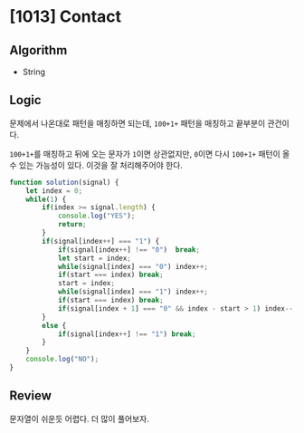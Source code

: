 # [1013] Contact
## Algorithm
- String
## Logic
문제에서 나온대로 패턴을 매칭하면 되는데, `100+1+` 패턴을 매칭하고 끝부분이 관건이다.

`100+1+`를 매칭하고 뒤에 오는 문자가 `1`이면 상관없지만, `0`이면 다시 `100+1+` 패턴이 올 수 있는 가능성이 있다.
이것을 잘 처리해주어야 한다.
```js
function solution(signal) {
    let index = 0;
    while(1) {
        if(index >= signal.length) {
            console.log("YES");
            return;
        }
        if(signal[index++] === "1") {
            if(signal[index++] !== "0")  break;
            let start = index;
            while(signal[index] === "0") index++;
            if(start === index) break;
            start = index;
            while(signal[index] === "1") index++;
            if(start === index) break;
            if(signal[index + 1] === "0" && index - start > 1) index--;
        }
        else {
            if(signal[index++] !== "1") break;
        }
    }
    console.log("NO");
}
```
## Review
문자열이 쉬운듯 어렵다. 더 많이 풀어보자.
